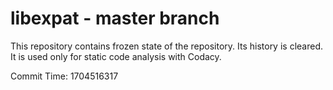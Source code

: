 # libexpat - master branch

This repository contains frozen state of the repository.
Its history is cleared. It is used only for static code
analysis with Codacy.

Commit Time: 1704516317